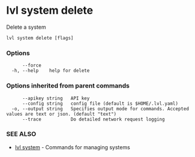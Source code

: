 # lvl system delete

Delete a system

```
lvl system delete [flags]
```

### Options

```
      --force   
  -h, --help    help for delete
```

### Options inherited from parent commands

```
      --apikey string   API key
      --config string   config file (default is $HOME/.lvl.yaml)
  -o, --output string   Specifies output mode for commands. Accepted values are text or json. (default "text")
      --trace           Do detailed network request logging
```

### SEE ALSO

* [lvl system](lvl_system.md)	 - Commands for managing systems

